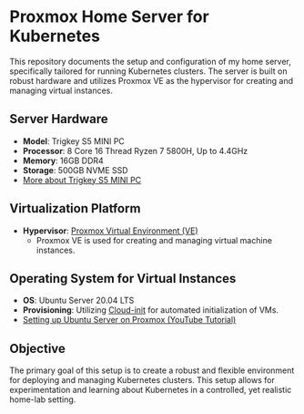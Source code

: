 

# Proxmox Home Server for Kubernetes

This repository documents the setup and configuration of my home server, specifically tailored for running Kubernetes clusters. The server is built on robust hardware and utilizes Proxmox VE as the hypervisor for creating and managing virtual instances.

## Server Hardware

- **Model**: Trigkey S5 MINI PC
- **Processor**: 8 Core 16 Thread Ryzen 7 5800H, Up to 4.4GHz
- **Memory**: 16GB DDR4
- **Storage**: 500GB NVME SSD
- [More about Trigkey S5 MINI PC](https://trigkey.com/products/trigkey-s5-16g-500g-5800h)

## Virtualization Platform

- **Hypervisor**: [Proxmox Virtual Environment (VE)](https://www.proxmox.com/en/proxmox-virtual-environment/get-started)
  - Proxmox VE is used for creating and managing virtual machine instances. 

## Operating System for Virtual Instances

- **OS**: Ubuntu Server 20.04 LTS
- **Provisioning**: Utilizing [Cloud-init](https://cloud-images.ubuntu.com/minimal/releases/jammy/release/) for automated initialization of VMs.
- [Setting up Ubuntu Server on Proxmox (YouTube Tutorial)](https://www.youtube.com/watch?v=MJgIm03Jxdo&t=8s)

## Objective

The primary goal of this setup is to create a robust and flexible environment for deploying and managing Kubernetes clusters. This setup allows for experimentation and learning about Kubernetes in a controlled, yet realistic home-lab setting.
